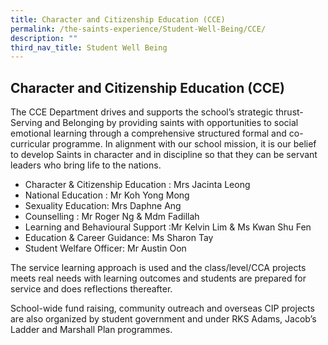 ```yaml
---
title: Character and Citizenship Education (CCE)
permalink: /the-saints-experience/Student-Well-Being/CCE/
description: ""
third_nav_title: Student Well Being
---
```

## Character and Citizenship Education (CCE)

  
The CCE Department drives and supports the school’s strategic thrust- Serving and Belonging by providing saints with opportunities to social emotional learning through a comprehensive structured formal and co-curricular programme. In alignment with our school mission, it is our belief to develop Saints in character and in discipline so that they can be servant leaders who bring life to the nations. 

  

*   Character & Citizenship Education : Mrs Jacinta Leong
*   National Education : Mr Koh Yong Mong
*   Sexuality Education: Mrs Daphne Ang
*   Counselling : Mr Roger Ng & Mdm Fadillah
*   Learning and Behavioural Support :Mr Kelvin Lim & Ms Kwan Shu Fen
*   Education & Career Guidance: Ms Sharon Tay
*   Student Welfare Officer: Mr Austin Oon

  

The service learning approach is used and the class/level/CCA projects meets real needs with learning outcomes and students are prepared for service and does reflections thereafter. 

  

School-wide fund raising, community outreach and overseas CIP projects are also organized by student government and under RKS Adams, Jacob’s Ladder and Marshall Plan programmes.